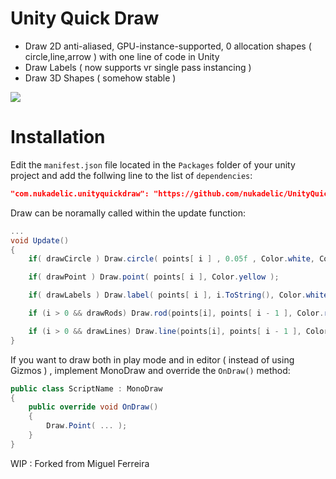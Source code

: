 # Unity Quick Draw 

* Draw 2D anti-aliased, GPU-instance-supported, 0 allocation shapes ( circle,line,arrow ) with one line of code in Unity
* Draw Labels ( now supports vr single pass instancing ) 
* Draw 3D Shapes ( somehow stable ) 

![](https://i.imgur.com/vaSg7r9.png)

# Installation 

Edit the `manifest.json` file located in the `Packages` folder of your unity project and
add the follwing line to the list of `dependencies`:
```json
"com.nukadelic.unityquickdraw": "https://github.com/nukadelic/UnityQuickDraw.git"
```

Draw can be noramally called within the update function:
```cs
...
void Update()
{
	if( drawCircle ) Draw.circle( points[ i ] , 0.05f , Color.white, Color.black, 0.2f );

	if( drawPoint ) Draw.point( points[ i ], Color.yellow );

	if( drawLabels ) Draw.label( points[ i ], i.ToString(), Color.white );

	if (i > 0 && drawRods) Draw.rod(points[i], points[ i - 1 ], Color.red);

	if (i > 0 && drawLines) Draw.line(points[i], points[ i - 1 ], Color.red);
}
```

If you want to draw both in play mode and in editor ( instead of using Gizmos ) , implement MonoDraw and override the `OnDraw()` method: 
```cs
public class ScriptName : MonoDraw
{
	public override void OnDraw()
	{
		Draw.Point( ... );
	}
}
```

WIP : Forked from Miguel Ferreira 
